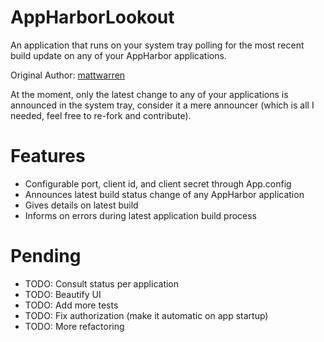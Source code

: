 AppHarborLookout
================

An application that runs on your system tray polling for the most recent build update 
on any of your AppHarbor applications.

Original Author: [mattwarren](https://github.com/mattwarren/AppHarborLookout)

At the moment, only the latest change to any of your applications is announced in the system tray, 
consider it a mere announcer (which is all I needed, feel free to re-fork and contribute).

Features
========
* Configurable port, client id, and client secret through App.config
* Announces latest build status change of any AppHarbor application
* Gives details on latest build
* Informs on errors during latest application build process

Pending
=======
* TODO: Consult status per application
* TODO: Beautify UI
* TODO: Add more tests
* TODO: Fix authorization (make it automatic on app startup)
* TODO: More refactoring
